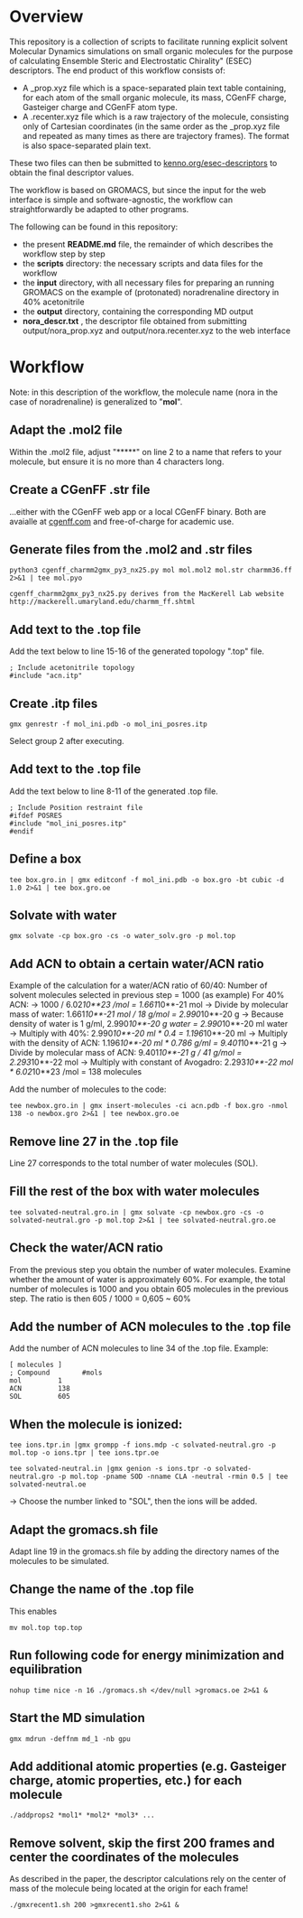 # Overview
This repository is a collection of scripts to facilitate running explicit solvent Molecular Dynamics simulations on small organic molecules for the purpose of calculating Ensemble Steric and Electrostatic Chirality" (ESEC) descriptors. The end product of this workflow consists of:
* A _prop.xyz file which is a space-separated plain text table containing, for each atom of the small organic molecule, its mass, CGenFF charge, Gasteiger charge and CGenFF atom type.
* A .recenter.xyz file which is a raw trajectory of the molecule, consisting only of Cartesian coordinates (in the same order as the _prop.xyz file and repeated as many times as there are trajectory frames). The format is also space-separated plain text.

These two files can then be submitted to [kenno.org/esec-descriptors](https://kenno.org/esec-descriptors/) to obtain the final descriptor values.

The workflow is based on GROMACS, but since the input for the web interface is simple and software-agnostic, the workflow can straightforwardly be adapted to other programs.

The following can be found in this repository:
* the present **README.md** file, the remainder of which describes the workflow step by step
* the **scripts** directory: the necessary scripts and data files for the workflow
* the **input** directory, with all necessary files for preparing an running GROMACS on the example of (protonated) noradrenaline directory in 40% acetonitrile
* the **output** directory, containing the corresponding MD output
* **nora_descr.txt** , the descriptor file obtained from submitting output/nora_prop.xyz and output/nora.recenter.xyz to the web interface

# Workflow
Note: in this description of the workflow, the molecule name (nora in the case of noradrenaline) is generalized to "**mol**".

## Adapt the .mol2 file
Within the .mol2 file, adjust "*****" on line 2 to a name that refers to your molecule, but ensure it is no more than 4 characters long. 

## Create a CGenFF .str file
...either with the CGenFF web app or a local CGenFF binary. Both are avaialle at [cgenff.com](https://cgenff.com) and free-of-charge for academic use.

## Generate files from the .mol2 and .str files

    python3 cgenff_charmm2gmx_py3_nx25.py mol mol.mol2 mol.str charmm36.ff 2>&1 | tee mol.pyo
    
    cgenff_charmm2gmx_py3_nx25.py derives from the MacKerell Lab website http://mackerell.umaryland.edu/charmm_ff.shtml

## Add text to the .top file
Add the text below to line 15-16 of the generated topology ".top" file.

    ; Include acetonitrile topology
    #include "acn.itp"
 
## Create .itp files

    gmx genrestr -f mol_ini.pdb -o mol_ini_posres.itp

Select group 2 after executing.

## Add text to the .top file
Add the text below to line 8-11 of the generated .top file.

    ; Include Position restraint file
    #ifdef POSRES
    #include "mol_ini_posres.itp"
    #endif
 
## Define a box

    tee box.gro.in | gmx editconf -f mol_ini.pdb -o box.gro -bt cubic -d 1.0 2>&1 | tee box.gro.oe

## Solvate with water

    gmx solvate -cp box.gro -cs -o water_solv.gro -p mol.top

## Add ACN to obtain a certain water/ACN ratio
Example of the calculation for a water/ACN ratio of 60/40:
Number of solvent molecules selected in previous step = 1000 (as example)
For 40% ACN: 
-> 1000 / 6.02*10**23 /mol = 1.661*10**-21 mol
-> Divide by molecular mass of water: 1.661*10**-21 mol / 18 g/mol = 2.990*10**-20 g
-> Because density of water is 1 g/ml, 2.990*10**-20 g water = 2.990*10**-20 ml water
-> Multiply with 40%: 2.990*10**-20 ml * 0.4 = 1.196*10**-20 ml
-> Multiply with the density of ACN: 1.196*10**-20 ml * 0.786 g/ml = 9.401*10**-21 g
-> Divide by molecular mass of ACN: 9.401*10**-21 g / 41 g/mol = 2.293*10**-22 mol
-> Multiply with constant of Avogadro: 2.293*10**-22 mol * 6.02*10**23 /mol = 138 molecules

Add the number of molecules to the code:

    tee newbox.gro.in | gmx insert-molecules -ci acn.pdb -f box.gro -nmol 138 -o newbox.gro 2>&1 | tee newbox.gro.oe


## Remove line 27 in the .top file
Line 27 corresponds to the total number of water molecules (SOL).

## Fill the rest of the box with water molecules

    tee solvated-neutral.gro.in | gmx solvate -cp newbox.gro -cs -o solvated-neutral.gro -p mol.top 2>&1 | tee solvated-neutral.gro.oe

## Check the water/ACN ratio
From the previous step you obtain the number of water molecules. Examine whether the amount of water is approximately 60%.
For example, the total number of molecules is 1000 and you obtain 605 molecules in the previous step. The ratio is then 605 / 1000 = 0,605 ~ 60%

## Add the number of ACN molecules to the .top file
Add the number of ACN molecules to line 34 of the .top file. 
Example:

    [ molecules ]
    ; Compound		  #mols
    mol			1
    ACN		    138
    SOL         605


## When the molecule is ionized:

    tee ions.tpr.in |gmx grompp -f ions.mdp -c solvated-neutral.gro -p mol.top -o ions.tpr | tee ions.tpr.oe

    tee solvated-neutral.in |gmx genion -s ions.tpr -o solvated-neutral.gro -p mol.top -pname SOD -nname CLA -neutral -rmin 0.5 | tee solvated-neutral.oe

-> Choose the number linked to "SOL", then the ions will be added. 

## Adapt the gromacs.sh file
Adapt line 19 in the gromacs.sh file by adding the directory names of the molecules to be simulated.

## Change the name of the .top file
This enables 

    mv mol.top top.top

## Run following code for energy minimization and equilibration

    nohup time nice -n 16 ./gromacs.sh </dev/null >gromacs.oe 2>&1 &

## Start the MD simulation

    gmx mdrun -deffnm md_1 -nb gpu 

## Add additional atomic properties (e.g. Gasteiger charge, atomic properties, etc.) for each molecule

    ./addprops2 *mol1* *mol2* *mol3* ...

## Remove solvent, skip the first 200 frames and center the coordinates of the molecules
As described in the paper, the descriptor calculations rely on the center of mass of the molecule being located at the origin for each frame!

    ./gmxrecent1.sh 200 >gmxrecent1.sho 2>&1 &
